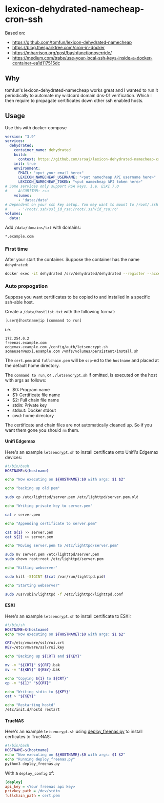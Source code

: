 # lexicon-dehydrated-namecheap-cron-ssh

Based on:
 - https://github.com/tomfun/lexicon-dehydrated-namecheap
 - https://blog.thesparktree.com/cron-in-docker
 - https://mharrison.org/post/bashfunctionoverride/ 
 - https://medium.com/trabe/use-your-local-ssh-keys-inside-a-docker-container-ea1d117515dc

## Why

tomfun's lexicon-dehydrated-namecheap works great and I wanted to run it periodically to automate my wildcard domain dns-01 verification. Which I then require to propagate certificates down other ssh enabled hosts.

## Usage

Use this with docker-compose

```yaml
version: "3.9"
services:
  dehydrated:
    container_name: dehydrated
    build:
      context: https://github.com/sroaj/lexicon-dehydrated-namecheap-cron-ssh.git#main
    init: true
    environment:
      EMAIL: "<put your email here>"
      LEXICON_NAMECHEAP_USERNAME: "<put namecheap API username here>"
      LEXICON_NAMECHEAP_TOKEN: "<put namecheap API token here>"
# Some services only support RSA keys. i.e. ESXI 7.0
#     ALGORITHM: rsa
    volumes:
      - 'data:/data'
# Dependent on your ssh key setup. You may want to mount to /root/.ssh to have full control
#     - '/root/.ssh/ssl_id_rsa:/root/.ssh/id_rsa:ro'
volumes:
  data:
```

Add ```/data/domains/txt``` with domains:

```txt
*.example.com
```

### First time

After your start the container. Suppose the container has the name ```dehydrated```:

```bash
docker exec -it dehydrated /srv/dehydrated/dehydrated --register --accept-terms
```

### Auto propogation

Suppose you want certificates to be copied to and installed in a specific ssh-able host.

Create a ```/data/hostlist.txt``` with the following format:

```
[user@]hostname|ip [command to run]
```

i.e.

```
172.254.0.2
freenas.example.com
edgemax.example.com /config/auth/letsencrypt.sh
someuser@esxi.example.com /vmfs/volumes/persistent/install.sh
```

The ```cert.pem``` and ```fullchain.pem``` will be ```scp```-ed to the ```hostname``` and placed at the default home directory. 

The ```command to run```, or ```./letsencrypt.sh``` if omitted, is executed on the host with args as follows:

 - $0: Program name
 - $1: Certificate file name
 - $2: Full chain file name
 - stdin: Private key
 - stdout: Docker stdout
 - cwd: home directory

The certificate and chain files are not automatically cleaned up. So if you want them gone you should ```rm``` them.

#### Unifi Edgemax

Here's an example ```letsencrypt.sh``` to install certificate onto Unifi's Edgemax devices:

```bash
#!/bin/bash
HOSTNAME=$(hostname)

echo "Now executing on ${HOSTNAME}:$0 with args: $1 $2"

echo "backing up old pem"

sudo cp /etc/lighttpd/server.pem /etc/lighttpd/server.pem.old

echo "Writing private key to server.pem"

cat > server.pem

echo "Appending certificate to server.pem"

cat ${1} >> server.pem
cat ${2} >> server.pem

echo "Moving server.pem to /etc/lighttpd/server.pem"

sudo mv server.pem /etc/lighttpd/server.pem
sudo chown root:root /etc/lighttpd/server.pem

echo "Killing webserver"

sudo kill -SIGINT $(cat /var/run/lighttpd.pid)

echo "Starting webserver"

sudo /usr/sbin/lighttpd -f /etc/lighttpd/lighttpd.conf
```

#### ESXI

Here's an example ```letsencrypt.sh``` to install certificate to ESXI:

```bash
#!/bin/sh
HOSTNAME=$(hostname)
echo "Now executing on ${HOSTNAME}:$0 with args: $1 $2"

CRT=/etc/vmware/ssl/rui.crt
KEY=/etc/vmware/ssl/rui.key

echo "Backing up ${CRT} and ${KEY}"

mv -v "${CRT}" ${CRT}.bak
mv -v "${KEY}" ${KEY}.bak

echo "Copying ${1} to ${CRT}"
cp -v "${1}" "${CRT}"

echo "Writing stdin to ${KEY}"
cat > "${KEY}"

echo "Restarting hostd"
/etc/init.d/hostd restart
```

#### TrueNAS

Here's an example ```letsencrypt.sh``` using [deploy_freenas.py](https://github.com/danb35/deploy-freenas) to install cerficates to TrueNAS:

```bash
#!/bin/bash
HOSTNAME=$(hostname)
echo "Now executing on ${HOSTNAME}:$0 with args: $1 $2"
echo "Running deploy_freenas.py"
python3 deploy_freenas.py
```

With a ```deploy_config``` of:
```ini
[deploy]
api_key = <Your freenas api key>
privkey_path = /dev/stdin
fullchain_path = cert.pem
```

